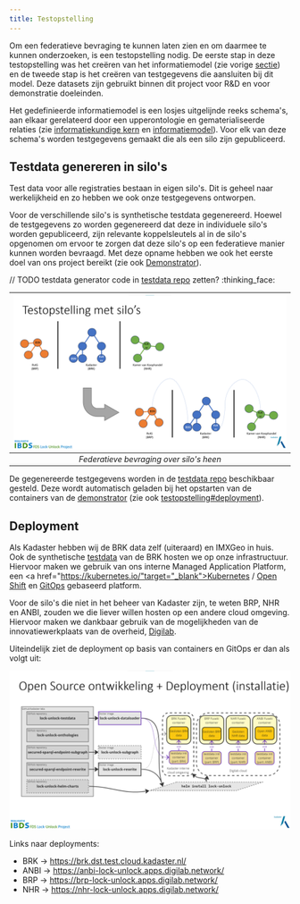 ```yaml
---
title: Testopstelling
---
```

Om een federatieve bevraging te kunnen laten zien en om daarmee te kunnen onderzoeken, is een
testopstelling nodig. De eerste stap in deze testopstelling was het creëren van het informatiemodel
(zie vorige [sectie](./informatiemodel.md)) en de tweede stap is het creëren van testgegevens die
aansluiten bij dit model. Deze datasets zijn gebruikt binnen dit project voor R&D en voor
demonstratie doeleinden. 

Het gedefinieerde informatiemodel is een losjes uitgelijnde reeks schema's, aan elkaar gerelateerd
door een upperontologie en gematerialiseerde relaties (zie [informatiekundige
kern](./informatiekundigekern.md) en [informatiemodel](./informatiemodel.md)). Voor elk van deze
schema's worden testgegevens gemaakt die als een silo zijn gepubliceerd.

## Testdata genereren in silo's 

Test data voor alle registraties bestaan in eigen silo's. Dit is geheel naar werkelijkheid en zo
hebben we ook onze testgegevens ontworpen. 

Voor de verschillende silo's is synthetische testdata gegenereerd. Hoewel de testgegevens zo worden
gegenereerd dat deze in individuele silo's worden gepubliceerd, zijn relevante koppelsleutels al in
de silo's opgenomen om ervoor te zorgen dat deze silo's op een federatieve manier kunnen worden
bevraagd. Met deze opname hebben we ook het eerste doel van ons project bereikt (zie ook
[Demonstrator](./demonstrator.md)).

// TODO testdata generator code in [testdata
repo](https://github.com/kadaster-labs/lock-unlock-testdata) zetten? :thinking_face:

|![Federatieve bevraging over silo's heen](images/testopstelling-silos.png)|
| :--: |
|*Federatieve bevraging over silo's heen*|

De gegenereerde testgegevens worden in de <a
href="https://github.com/kadaster-labs/lock-unlock-testdata" target="_blank">testdata repo</a>
beschikbaar gesteld. Deze wordt automatisch geladen bij het opstarten van de containers van de
[demonstrator](./demonstrator.md) (zie ook
[testopstelling#deployment](./testopstelling.md#deployment)).

## Deployment

Als Kadaster hebben wij de BRK data zelf (uiteraard) en IMXGeo in huis. Ook de synthetische
[testdata](#testdata) van de BRK hosten we op onze infrastructuur. Hiervoor maken we gebruik van ons
interne Managed Application Platform, een <a
href="https://kubernetes.io/"target="_blank">Kubernetes</a> / <a href="https://docs.openshift.com/"
target="_blank">Open Shift</a> en <a href="https://www.redhat.com/en/topics/devops/what-is-gitops"
target="_blank">GitOps</a> gebaseerd platform.

Voor de silo's die niet in het beheer van Kadaster zijn, te weten BRP, NHR en ANBI, zouden we die
liever willen hosten op een andere cloud omgeving. Hiervoor maken we dankbaar gebruik van de
mogelijkheden van de innovatiewerkplaats van de overheid, <a href="https://digilab.overheid.nl/"
target="_blank">Digilab</a>.

Uiteindelijk ziet de deployment op basis van containers en GitOps er dan als volgt uit:

![Testopstelling deployment](images/testopstelling-deployment.png)

Links naar deployments:

- BRK -> <a href="https://brk.dst.test.cloud.kadaster.nl/"
  target="_blank">https://brk.dst.test.cloud.kadaster.nl/</a>
- ANBI -> <a href="https://anbi-lock-unlock.apps.digilab.network/"
  target="_blank">https://anbi-lock-unlock.apps.digilab.network/</a>
- BRP -> <a href="https://brp-lock-unlock.apps.digilab.network/"
  target="_blank">https://brp-lock-unlock.apps.digilab.network/</a>
- NHR -> <a href="https://nhr-lock-unlock.apps.digilab.network/"
  target="_blank">https://nhr-lock-unlock.apps.digilab.network/</a>
